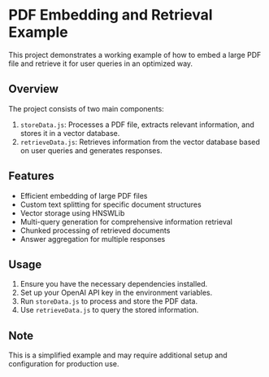 # PDF Embedding and Retrieval Example
This project demonstrates a working example of how to embed a large PDF file and retrieve it for user queries in an optimized way.

## Overview
The project consists of two main components:

1. `storeData.js`: Processes a PDF file, extracts relevant information, and stores it in a vector database.
2. `retrieveData.js`: Retrieves information from the vector database based on user queries and generates responses.

## Features
- Efficient embedding of large PDF files
- Custom text splitting for specific document structures
- Vector storage using HNSWLib
- Multi-query generation for comprehensive information retrieval
- Chunked processing of retrieved documents
- Answer aggregation for multiple responses

## Usage
1. Ensure you have the necessary dependencies installed.
2. Set up your OpenAI API key in the environment variables.
3. Run `storeData.js` to process and store the PDF data.
4. Use `retrieveData.js` to query the stored information.

## Note
This is a simplified example and may require additional setup and configuration for production use.